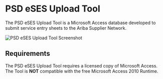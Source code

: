 # PSD eSES Upload Tool #

The PSD eSES Upload Tool is a Microsoft Access database developed to submit service entry sheets to the Ariba Supplier Network.

![PSD eSES Upload Tool Screenshot](http://www.psdconsultants.com/sites/default/files/PSD%20Tool%20Screenshot.jpg)

## Requirements ##

The PSD eSES Upload Tool requires a licensed copy of Microsoft Access.  The Tool is **NOT** compatible with the free Microsoft Access 2010 Runtime.
